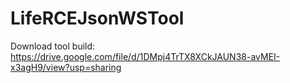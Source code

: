 # LifeRCEJsonWSTool
Download tool build: https://drive.google.com/file/d/1DMpj4TrTX8XCkJAUN38-avMEI-x3agH9/view?usp=sharing
